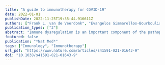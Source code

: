 ```yaml
---
title: "A guide to immunotherapy for COVID-19"
date: 2022-01-01
publishDate: 2022-11-25T19:35:44.916611Z
authors: ["Frank L. van de Veerdonk", "Evangelos Giamarellos-Bourboulis", "Peter Pickkers", "Lennie Derde", "Helen Leavis", "Reinout van Crevel", "Job J. Engel", "W. Joost Wiersinga", "Alexander P. J. Vlaar", "Manu Shankar-Hari", "Tom van der Poll", "Marc Bonten", "Derek C. Angus", "Jos W. M. van der Meer", "Mihai G. Netea"]
publication_types: ["2"]
abstract: "Immune dysregulation is an important component of the pathophysiology of COVID-19. A large body of literature has reported the effect of immune-based therapies in patients with COVID-19, with some remarkable successes such as the use of steroids or anti-cytokine therapies. However, challenges in clinical decision-making arise from the complexity of the disease phenotypes and patient heterogeneity, as well as the variable quality of evidence from immunotherapy studies. This Review aims to support clinical decision-making by providing an overview of the evidence generated by major clinical trials of host-directed therapy. We discuss patient stratification and propose an algorithm to guide the use of immunotherapy strategies in the clinic. This will not only help guide treatment decisions, but may also help to design future trials that investigate immunotherapy in other severe infections."
featured: false
publication: "*Nat Med*"
tags: ["Immunology", "Immunotherapy"]
url_pdf: "https://www.nature.com/articles/s41591-021-01643-9"
doi: "10.1038/s41591-021-01643-9"
---
```


